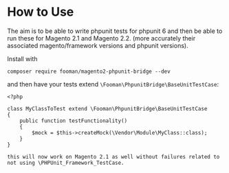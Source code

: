 # How to Use

The aim is to be able to write phpunit tests for phpunit 6 and then be able to run these for Magento 2.1 and Magento 2.2. (more accurately their associated magento/framework versions and phpunit versions).

Install with

```
composer require fooman/magento2-phpunit-bridge --dev
```

and then have your tests extend `\Fooman\PhpunitBridge\BaseUnitTestCase`:

```
<?php

class MyClassToTest extend \Fooman\PhpunitBridge\BaseUnitTestCase
{
    public function testFunctionality()
    {
        $mock = $this->createMock(\Vendor\Module\MyClass::class);
    }
}

this will now work on Magento 2.1 as well without failures related to not using \PHPUnit_Framework_TestCase. 